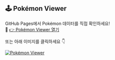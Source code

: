 ## 🕹️ Pokémon Viewer

GitHub Pages에서 Pokémon 데이터를 직접 확인하세요!  
🔗 [👉 Pokémon Viewer 열기](https://gillyongs.github.io/pokemon/iframe.html)

또는 아래 이미지를 클릭하세요 👇  

[![Pokémon Viewer](https://gillyongs.github.io/pokemon/screenshot.png)](https://gillyongs.github.io/pokemon/iframe.html)
